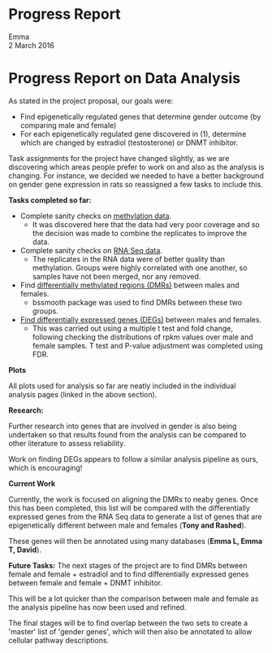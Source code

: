 # Progress Report
Emma  
2 March 2016  



**Progress Report on Data Analysis**
=====================================

As stated in the project proposal, our goals were: 

* Find epigenetically regulated genes that determine gender outcome (by comparing male and female)
* For each epigenetically regulated gene discovered in (1), determine which are changed by estradiol (testosterone) or DNMT inhibitor.

Task assignments for the project have changed slightly, as we are discovering which areas people prefer to work on and also as the analysis is changing. For instance, we decided we needed to have a better background on gender gene expression in rats so reassigned a few tasks to include this. 

**Tasks completed so far:** 

* Complete sanity checks on [methylation data](https://github.com/STAT540-UBC/team_treed_rats-DNA-methylation/blob/master/Data_Analysis/1-Methylation_sanity_check.md).
    * It was discovered here that the data had very poor coverage and so the decision was made to combine the replicates to improve the data. 
* Complete sanity checks on [RNA Seq data](https://github.com/STAT540-UBC/team_treed_rats-DNA-methylation/blob/master/Data_Analysis/1-RNA_Seq_Sanity_Check.md). 
    * The replicates in the RNA data were of better quality than methylation. Groups were highly correlated with one another, so samples have not been merged, nor any removed.
* Find [differentially methylated regions (DMRs)](https://github.com/STAT540-UBC/team_treed_rats-DNA-methylation/blob/master/Data_Analysis/2-Calling_DMRs.Rmd) between males and females.
    * bssmooth package was used to find DMRs between these two groups. 
* [Find differentially expressed genes (DEGs)](https://github.com/STAT540-UBC/team_treed_rats-DNA-methylation/blob/master/Data_Analysis/1-RNA_Seq_t_test_differential_mf.md) between males and females. 
    * This was carried out using a multiple t test and fold change, following checking the distributions of rpkm values over male and female samples. T test and P-value adjustment was completed using FDR. 
    
**Plots**

All plots used for analysis so far are neatly included in the individual analysis pages (linked in the above section).

**Research:**

Further research into genes that are involved in gender is also being undertaken so that results found from the analysis can be compared to other literature to assess reliability. 

Work on finding DEGs appears to follow a similar analysis pipeline as ours, which is encouraging! 

**Current Work**

Currently, the work is focused on aligning the DMRs to neaby genes. Once this has been completed, this list will be compared with the differentially expressed genes from the RNA Seq data to generate a list of genes that are epigenetically different between male and females (**Tony and Rashed**). 

These genes will then be annotated using many databases (**Emma L, Emma T, David**).
  
  
**Future Tasks:**
The next stages of the project are to find DMRs between female and female + estradiol and to find differentially expressed genes between female and female + DNMT inhibitor. 

This will be a lot quicker than the comparison between male and female as the analysis pipeline has now been used and refined. 

The final stages will be to find overlap between the two sets to create a 'master' list of 'gender genes', which will then also be annotated to allow cellular pathway descriptions.  
